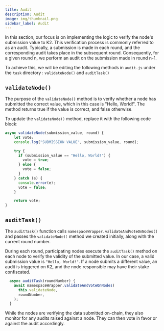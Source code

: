 ```yaml
---
title: Audit
description: Audit
image: img/thumbnail.png
sidebar_label: Audit
---
```


In this section, our focus is on implementing the logic to verify the node's submission value to K2. This verification process is commonly referred to as an audit. Typically, a submission is made in each round, and the corresponding audit takes place in the subsequent round. Consequently, for a given round n, we perform an audit on the submission made in round n-1.

To achieve this, we will be editing the following methods in `audit.js` under the `task` directory : `validateNode()` and `auditTask()`

## `validateNode()`

The purpose of the `validateNode()` method is to verify whether a node has submitted the correct value, which in this case is "Hello, World!". The method returns true if the value is correct, and false otherwise.

To update the `validateNode()` method, replace it with the following code block:

```js
async validateNode(submission_value, round) {
    let vote;
    console.log("SUBMISSION VALUE", submission_value, round);

    try {
      if (submission_value == "Hello, World!") {
        vote = true;
      } else {
        vote = false;
      }
    } catch (e) {
      console.error(e);
      vote = false;
    }

    return vote;
}
```

## `auditTask()`

The `auditTask()` function calls `namespaceWrapper.validateAndVoteOnNodes()` and passes the `validateNode()` method we created initially, along with the current round number.

During each round, participating nodes execute the `auditTask()` method on each node to verify the validity of the submitted value. In our case, a valid submission value is `"Hello, World!"`. If a node submits a different value, an audit is triggered on K2, and the node responsible may have their stake confiscated.

```js
  async auditTask(roundNumber) {
    await namespaceWrapper.validateAndVoteOnNodes(
      this.validateNode,
      roundNumber,
    );
  }
```

While the nodes are verifying the data submitted on-chain, they also monitor for any audits raised against a node. They can then vote in favor or against the audit accordingly.

